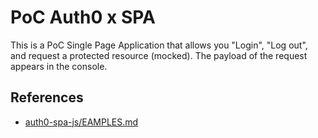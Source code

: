 # PoC Auth0 x SPA

This is a PoC Single Page Application that allows you "Login", "Log out", and request a protected resource (mocked). The payload of the request appears in the console.

## References

- [auth0-spa-js/EAMPLES.md](https://github.com/auth0/auth0-spa-js/blob/main/EXAMPLES.md)
